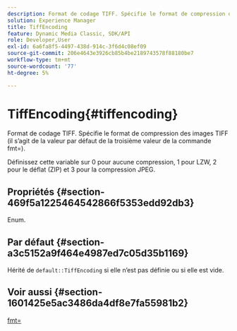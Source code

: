 ```yaml
---
description: Format de codage TIFF. Spécifie le format de compression des images TIFF (il s’agit de la valeur par défaut de la troisième valeur de la commande fmt=).
solution: Experience Manager
title: TiffEncoding
feature: Dynamic Media Classic, SDK/API
role: Developer,User
exl-id: 6a6fa8f5-4497-438d-914c-3f6d4c08ef09
source-git-commit: 206e4643e3926cb85b4be2189743578f88180be7
workflow-type: tm+mt
source-wordcount: '77'
ht-degree: 5%

---
```


# TiffEncoding{#tiffencoding}

Format de codage TIFF. Spécifie le format de compression des images TIFF (il s’agit de la valeur par défaut de la troisième valeur de la commande fmt=).

Définissez cette variable sur 0 pour aucune compression, 1 pour LZW, 2 pour le déflat (ZIP) et 3 pour la compression JPEG.

## Propriétés {#section-469f5a1225464542866f5353edd92db3}

Enum.

## Par défaut {#section-a3c5152a9f464e4987ed7c05d35b1169}

Hérité de `default::TiffEncoding` si elle n’est pas définie ou si elle est vide.

## Voir aussi {#section-1601425e5ac3486da4df8e7fa55981b2}

[fmt=](../../../../../ir-api/http-protocol/image-rendering-api-ref/c-ir-http-protocol-ref/c-ir-http-protocol-command-reference/r-ir-fmt.md#reference-4c743f67d56b47c5b774fcc900ff758c)
